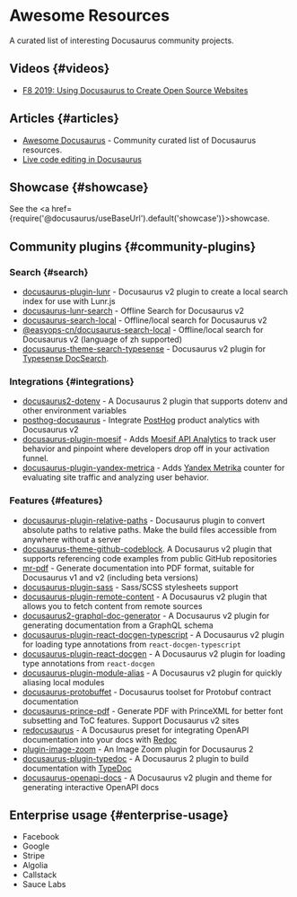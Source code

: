 # Awesome Resources

A curated list of interesting Docusaurus community projects.

## Videos {#videos}

- [F8 2019: Using Docusaurus to Create Open Source Websites](https://www.youtube.com/watch?v=QcGJsf6mgZE)

## Articles {#articles}

- [Awesome Docusaurus](https://github.com/webbertakken/awesome-docusaurus#readme) - Community curated list of Docusaurus resources.
- [Live code editing in Docusaurus](https://dev.to/mrmuhammadali/live-code-editing-in-docusaurus-ux-at-its-best-2hj1)

## Showcase {#showcase}

See the <a href={require('@docusaurus/useBaseUrl').default('showcase')}>showcase</a>.

## Community plugins {#community-plugins}

### Search {#search}

- [docusaurus-plugin-lunr](https://github.com/daldridge/docusaurus-plugin-lunr) - Docusaurus v2 plugin to create a local search index for use with Lunr.js
- [docusaurus-lunr-search](https://github.com/lelouch77/docusaurus-lunr-search) - Offline Search for Docusaurus v2
- [docusaurus-search-local](https://github.com/cmfcmf/docusaurus-search-local) - Offline/local search for Docusaurus v2
- [@easyops-cn/docusaurus-search-local](https://github.com/easyops-cn/docusaurus-search-local) - Offline/local search for Docusaurus v2 (language of zh supported)
- [docusaurus-theme-search-typesense](https://github.com/typesense/docusaurus-theme-search-typesense) - Docusaurus v2 plugin for [Typesense DocSearch](https://typesense.org/docs/latest/guide/docsearch.html).

### Integrations {#integrations}

- [docusaurus2-dotenv](https://github.com/jonnynabors/docusaurus2-dotenv) - A Docusaurus 2 plugin that supports dotenv and other environment variables
- [posthog-docusaurus](https://github.com/PostHog/posthog-docusaurus) - Integrate [PostHog](https://posthog.com/) product analytics with Docusaurus v2
- [docusaurus-plugin-moesif](https://github.com/Moesif/docusaurus-plugin-moesif) - Adds [Moesif API Analytics](https://www.moesif.com/) to track user behavior and pinpoint where developers drop off in your activation funnel.
- [docusaurus-plugin-yandex-metrica](https://github.com/sgromkov/docusaurus-plugin-yandex-metrica) - Adds [Yandex Metrika](https://metrika.yandex.ru/) counter for evaluating site traffic and analyzing user behavior.

### Features {#features}

- [docusaurus-plugin-relative-paths](https://github.com/ohkimur/docusaurus-plugin-relative-paths) - Docusaurus plugin to convert absolute paths to relative paths. Make the build files accessible from anywhere without a server
- [docusaurus-theme-github-codeblock](https://github.com/saucelabs/docusaurus-theme-github-codeblock). A Docusaurus v2 plugin that supports referencing code examples from public GitHub repositories
- [mr-pdf](https://github.com/kohheepeace/mr-pdf) - Generate documentation into PDF format, suitable for Docusaurus v1 and v2 (including beta versions)
- [docusaurus-plugin-sass](https://github.com/rlamana/docusaurus-plugin-sass) - Sass/SCSS stylesheets support
- [docusaurus-plugin-remote-content](https://github.com/rdilweb/docusaurus-plugin-remote-content) - A Docusaurus v2 plugin that allows you to fetch content from remote sources
- [docusaurus2-graphql-doc-generator](https://github.com/edno/docusaurus2-graphql-doc-generator) - A Docusaurus v2 plugin for generating documentation from a GraphQL schema
- [docusaurus-plugin-react-docgen-typescript](https://github.com/atomicpages/docusaurus-plugin-react-docgen-typescript) - A Docusaurus v2 plugin for loading type annotations from `react-docgen-typescript`
- [docusaurus-plugin-react-docgen](https://github.com/atomicpages/docusaurus-plugin-react-docgen) - A Docusaurus v2 plugin for loading type annotations from `react-docgen`
- [docusaurus-plugin-module-alias](https://github.com/atomicpages/docusaurus-plugin-module-alias) - A Docusaurus v2 plugin for quickly aliasing local modules
- [docusaurus-protobuffet](https://github.com/protobuffet/docusaurus-protobuffet) - Docusaurus toolset for Protobuf contract documentation
- [docusaurus-prince-pdf](https://github.com/signcl/docusaurus-prince-pdf) - Generate PDF with PrinceXML for better font subsetting and ToC features. Support Docusaurus v2 sites
- [redocusaurus](https://github.com/rohit-gohri/redocusaurus) - A Docusaurus preset for integrating OpenAPI documentation into your docs with [Redoc](https://github.com/redocly/redoc)
- [plugin-image-zoom](https://github.com/flexanalytics/plugin-image-zoom) - An Image Zoom plugin for Docusaurus 2
- [docusaurus-plugin-typedoc](https://github.com/tgreyuk/typedoc-plugin-markdown/tree/master/packages/docusaurus-plugin-typedoc) - A Docusaurus 2 plugin to build documentation with [TypeDoc](https://typedoc.org/)
- [docusaurus-openapi-docs](https://github.com/PaloAltoNetworks/docusaurus-openapi-docs) - A Docusaurus v2 plugin and theme for generating interactive OpenAPI docs

## Enterprise usage {#enterprise-usage}

- Facebook
- Google
- Stripe
- Algolia
- Callstack
- Sauce Labs

